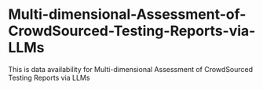 # Multi-dimensional-Assessment-of-CrowdSourced-Testing-Reports-via-LLMs
This is data availability for Multi-dimensional Assessment of CrowdSourced Testing Reports via LLMs
